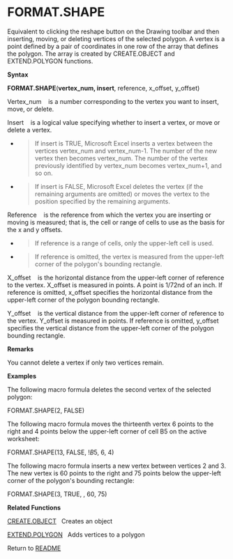 # FORMAT.SHAPE

Equivalent to clicking the reshape button on the Drawing toolbar and
then inserting, moving, or deleting vertices of the selected polygon. A
vertex is a point defined by a pair of coordinates in one row of the
array that defines the polygon. The array is created by CREATE.OBJECT
and EXTEND.POLYGON functions.

**Syntax**

**FORMAT.SHAPE**(**vertex\_num, insert**, reference, x\_offset,
y\_offset)

Vertex\_num&nbsp;&nbsp;&nbsp;&nbsp;is a number corresponding to the
vertex you want to insert, move, or delete.

Insert&nbsp;&nbsp;&nbsp;&nbsp;is a logical value specifying whether to
insert a vertex, or move or delete a vertex.

  - > If insert is TRUE, Microsoft Excel inserts a vertex between the
    > vertices vertex\_num and vertex\_num-1. The number of the new
    > vertex then becomes vertex\_num. The number of the vertex
    > previously identified by vertex\_num becomes vertex\_num+1, and so
    > on.

  - > If insert is FALSE, Microsoft Excel deletes the vertex (if the
    > remaining arguments are omitted) or moves the vertex to the
    > position specified by the remaining arguments.


Reference&nbsp;&nbsp;&nbsp;&nbsp;is the reference from which the vertex
you are inserting or moving is measured; that is, the cell or range of
cells to use as the basis for the x and y offsets.

  - > If reference is a range of cells, only the upper-left cell is
    > used.

  - > If reference is omitted, the vertex is measured from the
    > upper-left corner of the polygon's bounding rectangle.


X\_offset&nbsp;&nbsp;&nbsp;&nbsp;is the horizontal distance from the
upper-left corner of reference to the vertex. X\_offset is measured in
points. A point is 1/72nd of an inch. If reference is omitted, x\_offset
specifies the horizontal distance from the upper-left corner of the
polygon bounding rectangle.

Y\_offset&nbsp;&nbsp;&nbsp;&nbsp;is the vertical distance from the
upper-left corner of reference to the vertex. Y\_offset is measured in
points. If reference is omitted, y\_offset specifies the vertical
distance from the upper-left corner of the polygon bounding rectangle.

**Remarks**

You cannot delete a vertex if only two vertices remain.

**Examples**

The following macro formula deletes the second vertex of the selected
polygon:

FORMAT.SHAPE(2, FALSE)

The following macro formula moves the thirteenth vertex 6 points to the
right and 4 points below the upper-left corner of cell B5 on the active
worksheet:

FORMAT.SHAPE(13, FALSE, \!$B$5, 6, 4)

The following macro formula inserts a new vertex between vertices 2 and
3. The new vertex is 60 points to the right and 75 points below the
upper-left corner of the polygon's bounding rectangle:

FORMAT.SHAPE(3, TRUE, , 60, 75)

**Related Functions**

[CREATE.OBJECT](CREATE.OBJECT.md)&nbsp;&nbsp;&nbsp;Creates an object

[EXTEND.POLYGON](EXTEND.POLYGON.md)&nbsp;&nbsp;&nbsp;Adds vertices to a polygon



Return to [README](README.md)

